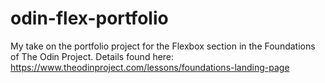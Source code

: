 # odin-flex-portfolio
My take on the portfolio project for the Flexbox section in the Foundations of The Odin Project. Details found here: https://www.theodinproject.com/lessons/foundations-landing-page
